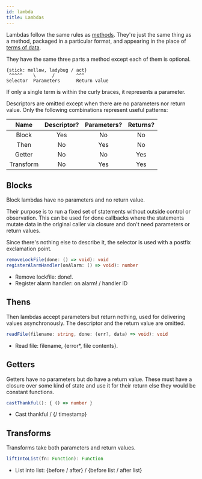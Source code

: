 ```yaml
---
id: lambda
title: Lambdas
---
```


Lambdas follow the same rules as [methods](method.md). They're just the same thing as a method, packaged in a particular format, and appearing in the place of [terms of data](term.md).


They have the same three parts a method except each of them is optional.

```
{stick: mellow, ladybug / act}
 ^^^^^    \      /        ^^^
Selector  Parameters      Return value
```

If only a single term is within the curly braces, it represents a parameter.

Descriptors are omitted except when there are no parameters nor return value. Only the following combinations represent useful patterns:

|   Name    | Descriptor? | Parameters? | Returns? |
| :-------: | :---------: | :---------: | :------: |
|   Block   |     Yes     |     No      |    No    |
|   Then    |     No      |     Yes     |    No    |
|  Getter   |     No      |     No      |   Yes    |
| Transform |     No      |     Yes     |   Yes    |

## Blocks

Block lambdas have no parameters and no return value.

Their purpose is to run a fixed set of statements without outside control or observation. This can be used for done callbacks where the statements mutate data in the original caller via closure and don't need parameters or return values.

Since there's nothing else to describe it, the selector is used with a postfix exclamation point.

```typescript
removeLockFile(done: () => void): void
registerAlarmHandler(onAlarm: () => void): number
```

* Remove lockfile: done!.
* Register alarm handler: on alarm! / handler ID

## Thens

Then lambdas accept parameters but return nothing, used for delivering values asynchronously. The descriptor and the return value are omitted.

```typescript
readFile(filename: string, done: (err?, data) => void): void
```

* Read file: filename, {error*, file contents}.

## Getters

Getters have no parameters but do have a return value. These must have a closure over some kind of state and use it for their return else they would be constant functions.

```typescript
castThankful(): { () => number }
```

* Cast thankful / {/ timestamp}

## Transforms

Transforms take both parameters and return values.

```typescript
liftIntoList(fn: Function): Function
```

* List into list: {before / after} / {before list / after list}